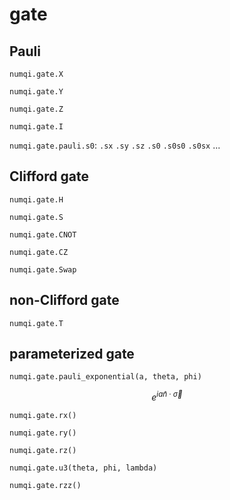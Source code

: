 # gate

## Pauli

`numqi.gate.X`

`numqi.gate.Y`

`numqi.gate.Z`

`numqi.gate.I`

`numqi.gate.pauli.s0`: `.sx` `.sy` `.sz` `.s0` `.s0s0` `.s0sx` ...

## Clifford gate

`numqi.gate.H`

`numqi.gate.S`

`numqi.gate.CNOT`

`numqi.gate.CZ`

`numqi.gate.Swap`

## non-Clifford gate

`numqi.gate.T`

## parameterized gate

`numqi.gate.pauli_exponential(a, theta, phi)`

$$
e^{ia\hat{n}\cdot \vec{\sigma}}
$$

`numqi.gate.rx()`

`numqi.gate.ry()`

`numqi.gate.rz()`

`numqi.gate.u3(theta, phi, lambda)`

`numqi.gate.rzz()`
